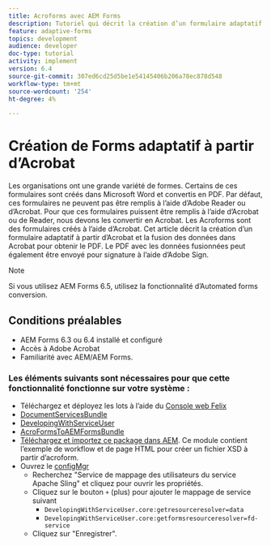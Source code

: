```yaml
---
title: Acroforms avec AEM Forms
description: Tutoriel qui décrit la création d’un formulaire adaptatif à l’aide d’Acrobat et la fusion des données pour obtenir un PDF. Le PDF contenant les données fusionnées peut ensuite être envoyé pour signature à l’aide d’Adobe Sign.
feature: adaptive-forms
topics: development
audience: developer
doc-type: tutorial
activity: implement
version: 6.4
source-git-commit: 307ed6cd25d5be1e54145406b206a78ec878d548
workflow-type: tm+mt
source-wordcount: '254'
ht-degree: 4%

---
```



# Création de Forms adaptatif à partir d’Acrobat

Les organisations ont une grande variété de formes. Certains de ces formulaires sont créés dans Microsoft Word et convertis en PDF. Par défaut, ces formulaires ne peuvent pas être remplis à l’aide d’Adobe Reader ou d’Acrobat. Pour que ces formulaires puissent être remplis à l’aide d’Acrobat ou de Reader, nous devons les convertir en Acrobat. Les Acroforms sont des formulaires créés à l’aide d’Acrobat. Cet article décrit la création d’un formulaire adaptatif à partir d’Acrobat et la fusion des données dans Acrobat pour obtenir le PDF. Le PDF avec les données fusionnées peut également être envoyé pour signature à l’aide d’Adobe Sign.

>[!NOTE]
>
>Si vous utilisez AEM Forms 6.5, utilisez la fonctionnalité d’Automated forms conversion.

## Conditions préalables

* AEM Forms 6.3 ou 6.4 installé et configuré
* Accès à Adobe Acrobat
* Familiarité avec AEM/AEM Forms.

### Les éléments suivants sont nécessaires pour que cette fonctionnalité fonctionne sur votre système :

* Téléchargez et déployez les lots à l’aide du [Console web Felix](http://localhost:4502/system/console/bundles)
* [DocumentServicesBundle](/help/forms/assets/common-osgi-bundles/AEMFormsDocumentServices.core-1.0-SNAPSHOT.jar)
* [DevelopingWithServiceUser](/help/forms/assets/common-osgi-bundles/DevelopingWithServiceUser.jar)
* [AcroFormsToAEMFormsBundle](https://forms.enablementadobe.com/content/DemoServerBundles/AcroFormToAEMForm.core-1.0-SNAPSHOT.jar)
* [Téléchargez et importez ce package dans AEM](assets/acro-form-aem-form.zip). Ce module contient l’exemple de workflow et de page HTML pour créer un fichier XSD à partir d’acroform.
* Ouvrez le [configMgr](http://localhost:4502/system/console/configMgr)
   * Recherchez &quot;Service de mappage des utilisateurs du service Apache Sling&quot; et cliquez pour ouvrir les propriétés.
   * Cliquez sur le bouton `+` (plus) pour ajouter le mappage de service suivant
      * `DevelopingWithServiceUser.core:getresourceresolver=data`
      * `DevelopingWithServiceUser.core:getformsresourceresolver=fd-service`
   * Cliquez sur &quot;Enregistrer&quot;.
